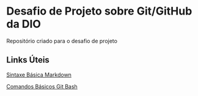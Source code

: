# Desafio de Projeto sobre Git/GitHub da DIO 
Repositório criado para o desafio de projeto

## Links Úteis
[Sintaxe Básica Markdown](https://markdown.net.br/sintaxe-basica/) 

[Comandos Básicos Git Bash](https://medium.com/@andradegabriela20/o-que-é-git-git-bash-e-comandos-básicos-94a53de6d376)
